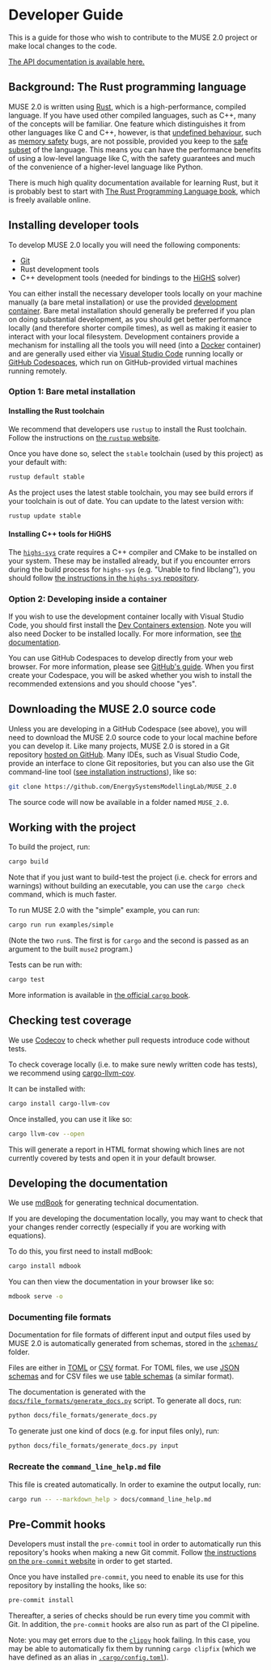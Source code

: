 # Developer Guide

This is a guide for those who wish to contribute to the MUSE 2.0 project or make local changes to
the code.

[The API documentation is available here.](./api/muse2)

## Background: The Rust programming language

MUSE 2.0 is written using [Rust], which is a high-performance, compiled language. If you have used
other compiled languages, such as C++, many of the concepts will be familiar. One feature which
distinguishes it from other languages like C and C++, however, is that [undefined behaviour], such
as [memory safety] bugs, are not possible, provided you keep to the [safe subset] of the language.
This means you can have the performance benefits of using a low-level language like C, with the
safety guarantees and much of the convenience of a higher-level language like Python.

There is much high quality documentation available for learning Rust, but it is probably best to
start with [The Rust Programming Language book], which is freely available online.

[Rust]: https://www.rust-lang.org/
[undefined behaviour]: https://en.wikipedia.org/wiki/Undefined_behavior
[memory safety]: https://www.memorysafety.org/docs/memory-safety/
[safe subset]: https://doc.rust-lang.org/nomicon/meet-safe-and-unsafe.html
[The Rust Programming Language book]: https://doc.rust-lang.org/book/

## Installing developer tools

To develop MUSE 2.0 locally you will need the following components:

- [Git]
- Rust development tools
- C++ development tools (needed for bindings to the [HiGHS] solver)

You can either install the necessary developer tools locally on your machine manually (a bare metal
installation) or use the provided [development container]. Bare metal installation should generally
be preferred if you plan on doing substantial development, as you should get better performance
locally (and therefore shorter compile times), as well as making it easier to interact with your
local filesystem. Development containers provide a mechanism for installing all the tools you will
need (into a [Docker] container) and are generally used either via [Visual Studio Code] running
locally or [GitHub Codespaces], which run on GitHub-provided virtual machines running remotely.

[Git]: https://git-scm.com/
[HiGHS]: https://highs.dev/
[development container]: https://devcontainers.github.io/
[Docker]: https://www.docker.com/
[Visual Studio Code]: https://code.visualstudio.com/
[GitHub Codespaces]: https://github.com/features/codespaces

### Option 1: Bare metal installation

#### Installing the Rust toolchain

We recommend that developers use `rustup` to install the Rust toolchain. Follow the instructions on
[the `rustup` website](https://rustup.rs/).

Once you have done so, select the `stable` toolchain (used by this project) as your default with:

```sh
rustup default stable
```

As the project uses the latest stable toolchain, you may see build errors if your toolchain is out
of date. You can update to the latest version with:

```sh
rustup update stable
```

#### Installing C++ tools for HiGHS

The [`highs-sys`] crate requires a C++ compiler and CMake to be installed on your system.
These may be installed already, but if you encounter errors during the build process for `highs-sys`
(e.g. "Unable to find libclang"), you should follow [the instructions in the `highs-sys`
repository][highs-sys-repo].

[`highs-sys`]: https://crates.io/crates/highs-sys
[highs-sys-repo]: https://github.com/rust-or/highs-sys#building-highs

### Option 2: Developing inside a container

If you wish to use the development container locally with Visual Studio Code, you should first
install the [Dev Containers extension]. Note you will also need Docker to be installed locally. For
more information, see [the documentation].

You can use GitHub Codespaces to develop directly from your web browser. For more information,
please see [GitHub's guide]. When you first create your Codespace, you will be asked whether you
wish to install the recommended extensions and you should choose "yes".

[Dev Containers extension]: https://marketplace.visualstudio.com/items?itemName=ms-vscode-remote.remote-containers
[the documentation]: https://code.visualstudio.com/docs/devcontainers/containers
[GitHub's guide]: https://docs.github.com/en/codespaces/developing-in-a-codespace/developing-in-a-codespace

## Downloading the MUSE 2.0 source code

Unless you are developing in a GitHub Codespace (see above), you will need to download the MUSE 2.0
source code to your local machine before you can develop it. Like many projects, MUSE 2.0 is stored
in a Git repository [hosted on GitHub]. Many IDEs, such as Visual Studio Code, provide an interface
to clone Git repositories, but you can also use the Git command-line tool ([see installation
instructions]), like so:

```sh
git clone https://github.com/EnergySystemsModellingLab/MUSE_2.0
```

The source code will now be available in a folder named `MUSE_2.0`.

[hosted on GitHub]: https://github.com/EnergySystemsModellingLab/MUSE_2.0
[see installation instructions]: https://git-scm.com/downloads

## Working with the project

To build the project, run:

```sh
cargo build
```

Note that if you just want to build-test the project (i.e. check for errors and warnings) without
building an executable, you can use the `cargo check` command, which is much faster.

To run MUSE 2.0 with the "simple" example, you can run:

```sh
cargo run run examples/simple
```

(Note the two `run`s. The first is for `cargo` and the second is passed as an argument to the built
`muse2` program.)

Tests can be run with:

```sh
cargo test
```

More information is available in [the official `cargo` book](https://doc.rust-lang.org/cargo/).

## Checking test coverage

We use [Codecov](https://about.codecov.io/) to check whether pull requests introduce code without
tests.

To check coverage locally (i.e. to make sure newly written code has tests), we recommend using
[cargo-llvm-cov](https://github.com/taiki-e/cargo-llvm-cov).

It can be installed with:

```sh
cargo install cargo-llvm-cov
```

Once installed, you can use it like so:

```sh
cargo llvm-cov --open
```

This will generate a report in HTML format showing which lines are not currently covered by tests
and open it in your default browser.

## Developing the documentation

We use [mdBook](https://rust-lang.github.io/mdBook/) for generating technical documentation.

If you are developing the documentation locally, you may want to check that your changes render
correctly (especially if you are working with equations).

To do this, you first need to install mdBook:

```sh
cargo install mdbook
```

You can then view the documentation in your browser like so:

```sh
mdbook serve -o
```

### Documenting file formats

Documentation for file formats of different input and output files used by MUSE 2.0 is automatically
generated from schemas, stored in the
[`schemas/`](https://github.com/EnergySystemsModellingLab/MUSE_2.0/tree/main/schemas) folder.

Files are either in [TOML](https://toml.io/en/) or
[CSV](https://en.wikipedia.org/wiki/Comma-separated_values) format. For TOML files, we use [JSON
schemas](https://json-schema.org/) and for CSV files we use [table
schemas](https://specs.frictionlessdata.io//table-schema/) (a similar format).

The documentation is generated with the
[`docs/file_formats/generate_docs.py`](https://github.com/EnergySystemsModellingLab/MUSE_2.0/tree/main/docs/file_formats/generate_docs.py)
script. To generate all docs, run:

```sh
python docs/file_formats/generate_docs.py
```

To generate just one kind of docs (e.g. for input files only), run:

```sh
python docs/file_formats/generate_docs.py input
```

### Recreate the `command_line_help.md` file

This file is created automatically. In order to examine the output locally, run:

```sh
cargo run -- --markdown_help > docs/command_line_help.md
```

## Pre-Commit hooks

Developers must install the `pre-commit` tool in order to automatically run this
repository's hooks when making a new Git commit. Follow [the instructions on the `pre-commit`
website](https://pre-commit.com/#install) in order to get started.

Once you have installed `pre-commit`, you need to enable its use for this repository by installing
the hooks, like so:

```sh
pre-commit install
```

Thereafter, a series of checks should be run every time you commit with Git. In addition, the
`pre-commit` hooks are also run as part of the CI pipeline.

Note: you may get errors due to the [`clippy`] hook failing. In this case, you may be able to
automatically fix them by running `cargo clipfix` (which we have defined as an alias in
[`.cargo/config.toml`]).

[`clippy`]: https://doc.rust-lang.org/clippy
[`.cargo/config.toml`]: https://github.com/EnergySystemsModellingLab/MUSE_2.0/blob/main/.cargo/config.toml
